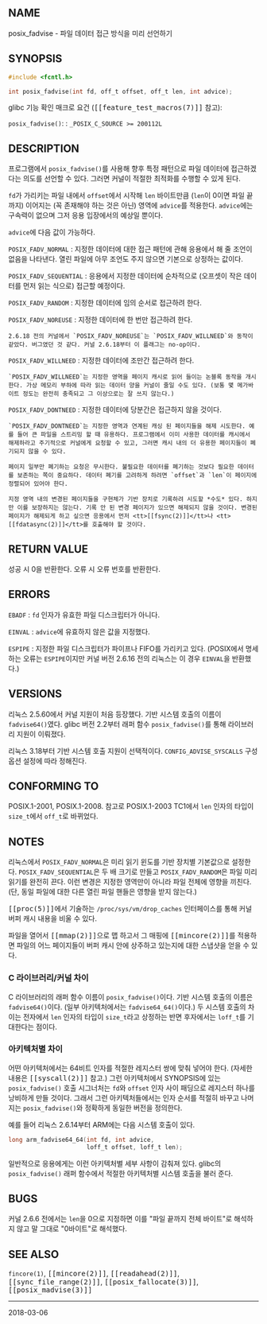 ## NAME

posix_fadvise - 파일 데이터 접근 방식을 미리 선언하기

## SYNOPSIS

```c
#include <fcntl.h>

int posix_fadvise(int fd, off_t offset, off_t len, int advice);
```

glibc 기능 확인 매크로 요건 (<tt>[[feature_test_macros(7)]]</tt> 참고):

`posix_fadvise()`:
:   `_POSIX_C_SOURCE >= 200112L`

## DESCRIPTION

프로그램에서 `posix_fadvise()`를 사용해 향후 특정 패턴으로 파일 데이터에 접근하겠다는 의도를 선언할 수 있다. 그러면 커널이 적절한 최적화를 수행할 수 있게 된다.

`fd`가 가리키는 파일 내에서 `offset`에서 시작해 `len` 바이트만큼 (`len`이 0이면 파일 끝까지) 이어지는 (꼭 존재해야 하는 것은 아닌) 영역에 `advice`를 적용한다. `advice`에는 구속력이 없으며 그저 응용 입장에서의 예상일 뿐이다.

`advice`에 다음 값이 가능하다.

`POSIX_FADV_NORMAL`
:   지정한 데이터에 대한 접근 패턴에 관해 응용에서 해 줄 조언이 없음을 나타낸다. 열린 파일에 아무 조언도 주지 않으면 기본으로 상정하는 값이다.

`POSIX_FADV_SEQUENTIAL`
:   응용에서 지정한 데이터에 순차적으로 (오프셋이 작은 데이터를 먼저 읽는 식으로) 접근할 예정이다.

`POSIX_FADV_RANDOM`
:   지정한 데이터에 임의 순서로 접근하려 한다.

`POSIX_FADV_NOREUSE`
:   지정한 데이터에 한 번만 접근하려 한다.

    2.6.18 전의 커널에서 `POSIX_FADV_NOREUSE`는 `POSIX_FADV_WILLNEED`와 동작이 같았다. 버그였던 것 같다. 커널 2.6.18부터 이 플래그는 no-op이다.

`POSIX_FADV_WILLNEED`
:   지정한 데이터에 조만간 접근하려 한다.

    `POSIX_FADV_WILLNEED`는 지정한 영역을 페이지 캐시로 읽어 들이는 논블록 동작을 개시한다. 가상 메모리 부하에 따라 읽는 데이터 양을 커널이 줄일 수도 있다. (보통 몇 메가바이트 정도는 완전히 충족되고 그 이상으로는 잘 쓰지 않는다.)

`POSIX_FADV_DONTNEED`
:   지정한 데이터에 당분간은 접근하지 않을 것이다.

    `POSIX_FADV_DONTNEED`는 지정한 영역과 연계된 캐싱 된 페이지들을 해제 시도한다. 예를 들어 큰 파일을 스트리밍 할 때 유용하다. 프로그램에서 이미 사용한 데이터를 캐시에서 해제하라고 주기적으로 커널에게 요청할 수 있고, 그러면 캐시 내의 더 유용한 페이지들이 폐기되지 않을 수 있다.

    페이지 일부만 폐기하는 요청은 무시한다. 불필요한 데이터를 폐기하는 것보다 필요한 데이터를 보존하는 쪽이 중요하다. 데이터 폐기를 고려하게 하려면 `offset`과 `len`이 페이지에 정렬되어 있어야 한다.

    지정 영역 내의 변경된 페이지들을 구현체가 기반 장치로 기록하려 시도할 *수도* 있다. 하지만 이를 보장하지는 않는다. 기록 안 된 변경 페이지가 있으면 해제되지 않을 것이다. 변경된 페이지가 해제되게 하고 싶으면 응용에서 먼저 <tt>[[fsync(2)]]</tt>나 <tt>[[fdatasync(2)]]</tt>를 호출해야 할 것이다.

## RETURN VALUE

성공 시 0을 반환한다. 오류 시 오류 번호를 반환한다.

## ERRORS

`EBADF`
:   `fd` 인자가 유효한 파일 디스크립터가 아니다.

`EINVAL`
:   `advice`에 유효하지 않은 값을 지정했다.

`ESPIPE`
:   지정한 파일 디스크립터가 파이프나 FIFO를 가리키고 있다. (POSIX에서 명세하는 오류는 `ESPIPE`이지만 커널 버전 2.6.16 전의 리눅스는 이 경우 `EINVAL`을 반환했다.)

## VERSIONS

리눅스 2.5.60에서 커널 지원이 처음 등장했다. 기반 시스템 호출의 이름이 `fadvise64()`였다. glibc 버전 2.2부터 래퍼 함수 `posix_fadvise()`를 통해 라이브러리 지원이 이뤄졌다.

리눅스 3.18부터 기반 시스템 호출 지원이 선택적이다. `CONFIG_ADVISE_SYSCALLS` 구성 옵션 설정에 따라 정해진다.

## CONFORMING TO

POSIX.1-2001, POSIX.1-2008. 참고로 POSIX.1-2003 TC1에서 `len` 인자의 타입이 `size_t`에서 `off_t`로 바뀌었다.

## NOTES

리눅스에서 `POSIX_FADV_NORMAL`은 미리 읽기 윈도를 기반 장치별 기본값으로 설정한다. `POSIX_FADV_SEQUENTIAL`은 두 배 크기로 만들고 `POSIX_FADV_RANDOM`은 파일 미리 읽기를 완전히 끈다. 이런 변경은 지정한 영역만이 아니라 파일 전체에 영향을 끼친다. (단, 동일 파일에 대한 다른 열린 파일 핸들은 영향을 받지 않는다.)

<tt>[[proc(5)]]</tt>에서 기술하는 `/proc/sys/vm/drop_caches` 인터페이스를 통해 커널 버퍼 캐시 내용을 비울 수 있다.

파일을 열어서 <tt>[[mmap(2)]]</tt>으로 맵 하고서 그 매핑에 <tt>[[mincore(2)]]</tt>를 적용하면 파일의 어느 페이지들이 버퍼 캐시 안에 상주하고 있는지에 대한 스냅샷을 얻을 수 있다.

### C 라이브러리/커널 차이

C 라이브러리의 래퍼 함수 이름이 `posix_fadvise()`이다. 기반 시스템 호출의 이름은 `fadvise64()`이다. (일부 아키텍처에서는 `fadvise64_64()`이다.) 두 시스템 호출의 차이는 전자에서 `len` 인자의 타입이 `size_t`라고 상정하는 반면 후자에서는 `loff_t`를 기대한다는 점이다.

### 아키텍처별 차이

어떤 아키텍처에서는 64비트 인자를 적절한 레지스터 쌍에 맞춰 넣어야 한다. (자세한 내용은 <tt>[[syscall(2)]]</tt> 참고.) 그런 아키텍처에서 SYNOPSIS에 있는 `posix_fadvise()` 호출 시그너처는 `fd`와 `offset` 인자 사이 패딩으로 레지스터 하나를 낭비하게 만들 것이다. 그래서 그런 아키텍처들에서는 인자 순서를 적절히 바꾸고 나머지는 `posix_fadvise()`와 정확하게 동일한 버전을 정의한다.

예를 들어 리눅스 2.6.14부터 ARM에는 다음 시스템 호출이 있다.

```c
long arm_fadvise64_64(int fd, int advice,
                      loff_t offset, loff_t len);
```


일반적으로 응용에게는 이런 아키텍처별 세부 사항이 감춰져 있다. glibc의 `posix_fadvise()` 래퍼 함수에서 적절한 아키텍처별 시스템 호출을 불러 준다.

## BUGS

커널 2.6.6 전에서는 `len`을 0으로 지정하면 이를 "파일 끝까지 전체 바이트"로 해석하지 않고 말 그대로 "0바이트"로 해석했다.

## SEE ALSO

`fincore(1)`, <tt>[[mincore(2)]]</tt>, <tt>[[readahead(2)]]</tt>, <tt>[[sync_file_range(2)]]</tt>, <tt>[[posix_fallocate(3)]]</tt>, <tt>[[posix_madvise(3)]]</tt>

----

2018-03-06
